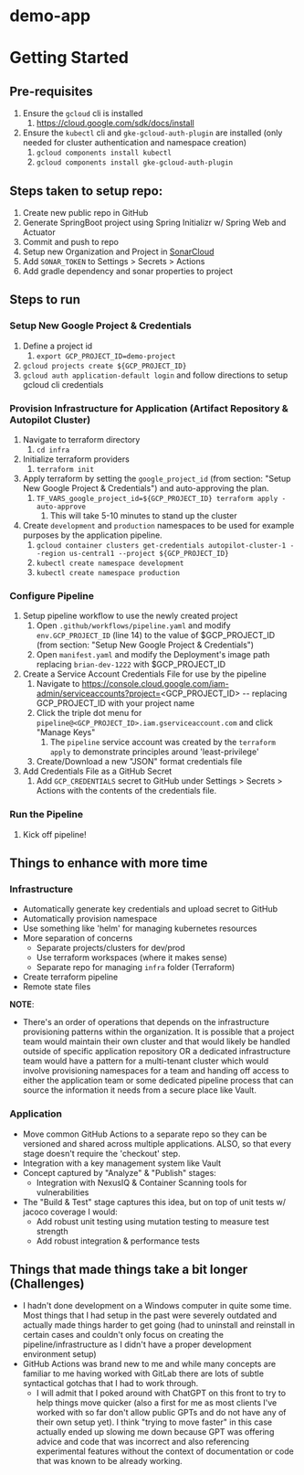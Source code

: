 # demo-app

# Getting Started

## Pre-requisites
1. Ensure the `gcloud` cli is installed 
    1. https://cloud.google.com/sdk/docs/install
2. Ensure the `kubectl` cli and `gke-gcloud-auth-plugin` are installed (only needed for cluster authentication and namespace creation)
    1. `gcloud components install kubectl`
    2. `gcloud components install gke-gcloud-auth-plugin`

## Steps taken to setup repo:
1. Create new public repo in GitHub 
2. Generate SpringBoot project using Spring Initializr w/ Spring Web and Actuator
3. Commit and push to repo
4. Setup new Organization and Project in [SonarCloud](https://sonarcloud.io/)
5. Add `SONAR_TOKEN` to Settings > Secrets > Actions
6. Add gradle dependency and sonar properties to project

## Steps to run

### Setup New Google Project & Credentials
1. Define a project id 
    1. `export GCP_PROJECT_ID=demo-project`
2. `gcloud projects create ${GCP_PROJECT_ID}`
3. `gcloud auth application-default login` and follow directions to setup gcloud cli credentials

### Provision Infrastructure for Application (Artifact Repository & Autopilot Cluster)
1. Navigate to terraform directory
    1. `cd infra`
2. Initialize terraform providers
    1. `terraform init`
3. Apply terraform by setting the `google_project_id` (from section: "Setup New Google Project & Credentials") and auto-approving the plan.
    1. `TF_VARS_google_project_id=${GCP_PROJECT_ID} terraform apply -auto-approve`
        1. This will take 5-10 minutes to stand up the cluster
4. Create `development` and `production` namespaces to be used for example purposes by the application pipeline.
    1. `gcloud container clusters get-credentials autopilot-cluster-1 --region us-central1 --project ${GCP_PROJECT_ID}`
    2. `kubectl create namespace development`
    3. `kubectl create namespace production`

### Configure Pipeline 
1. Setup pipeline workflow to use the newly created project
    1. Open `.github/workflows/pipeline.yaml` and modify `env.GCP_PROJECT_ID` (line 14) to the value of $GCP_PROJECT_ID (from section: "Setup New Google Project & Credentials")
    2. Open `manifest.yaml` and modify the Deployment's image path replacing `brian-dev-1222` with $GCP_PROJECT_ID
2. Create a Service Account Credentials File for use by the pipeline
    1. Navigate to https://console.cloud.google.com/iam-admin/serviceaccounts?project=<GCP_PROJECT_ID> -- replacing GCP_PROJECT_ID with your project name
    2. Click the triple dot menu for `pipeline@<GCP_PROJECT_ID>.iam.gserviceaccount.com` and click "Manage Keys"
        1. The `pipeline` service account was created by the `terraform apply` to demonstrate principles around 'least-privilege'
    3. Create/Download a new "JSON" format credentials file
3. Add Credentials File as a GitHub Secret
    1. Add `GCP_CREDENTIALS` secret to GitHub under Settings > Secrets > Actions with the contents of the credentials file.

### Run the Pipeline
1. Kick off pipeline!

## Things to enhance with more time
### Infrastructure
- Automatically generate key credentials and upload secret to GitHub 
- Automatically provision namespace 
- Use something like 'helm' for managing kubernetes resources
- More separation of concerns
    - Separate projects/clusters for dev/prod 
    - Use terraform workspaces (where it makes sense)
    - Separate repo for managing `infra` folder (Terraform)
- Create terraform pipeline
- Remote state files

**NOTE**:
  - There's an order of operations that depends on the infrastructure provisioning patterns within the organization. It is possible that a project team would maintain their own cluster and that would likely be handled outside of specific application repository OR a dedicated infrastructure team would have a pattern for a multi-tenant cluster which would involve provisioning namespaces for a team and handing off access to either the application team or some dedicated pipeline process that can source the information it needs from a secure place like Vault.

### Application
- Move common GitHub Actions to a separate repo so they can be versioned and shared across multiple applications. ALSO, so that every stage doesn't require the 'checkout' step.
- Integration with a key management system like Vault
- Concept captured by "Analyze" & "Publish" stages:
    - Integration with NexusIQ & Container Scanning tools for vulnerabilities
- The "Build & Test" stage captures this idea, but on top of unit tests w/ jacoco coverage I would:
    - Add robust unit testing using mutation testing to measure test strength
    - Add robust integration & performance tests

## Things that made things take a bit longer (Challenges)
- I hadn't done development on a Windows computer in quite some time. Most things that I had setup in the past were severely outdated and actually made things harder to get going (had to uninstall and reinstall in certain cases and couldn't only focus on creating the pipeline/infrastructure as I didn't have a proper development environment setup)
- GitHub Actions was brand new to me and while many concepts are familiar to me having worked with GitLab there are lots of subtle syntactical gotchas that I had to work through.
     - I will admit that I poked around with ChatGPT on this front to try to help things move quicker (also a first for me as most clients I've worked with so far don't allow public GPTs and do not have any of their own setup yet). I think "trying to move faster" in this case actually ended up slowing me down because GPT was offering advice and code that was incorrect and also referencing experimental features without the context of documentation or code that was known to be already working.
